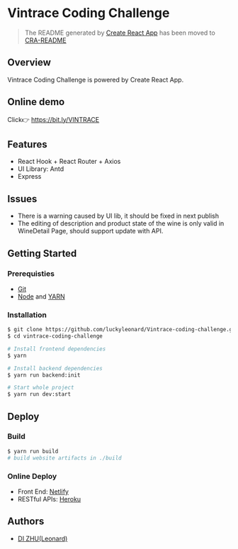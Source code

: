 # Vintrace Coding Challenge

> The README generated by [Create React App](https://create-react-app.dev/) has been moved to [CRA-README](./CRA-README.md)

## Overview

Vintrace Coding Challenge is powered by Create React App.

## Online demo

Click:point_right: https://bit.ly/VINTRACE

## Features

- React Hook + React Router + Axios
- UI Library: Antd
- Express

## Issues

- There is a warning caused by UI lib, it should be fixed in next publish
- The editing of description and product state of the wine is only valid in WineDetail Page, should support update with API.

## Getting Started

### Prerequisties

- [Git](https://git-scm.com/downloads)
- [Node](https://nodejs.org/en/download/) and [YARN](https://yarnpkg.com/)

### Installation

```sh
$ git clone https://github.com/luckyleonard/Vintrace-coding-challenge.git
$ cd vintrace-coding-challenge

# Install frontend dependencies
$ yarn

# Install backend dependencies
$ yarn run backend:init

# Start whole project
$ yarn run dev:start
```

## Deploy

### Build

```sh
$ yarn run build
# build website artifacts in ./build
```

### Online Deploy

- Front End: [Netlify](https://www.netlify.com/)
- RESTful APIs: [Heroku](https://www.heroku.com/home)

## Authors

- [DI ZHU(Leonard)](mailto:dzhu31@hotmail.com)

